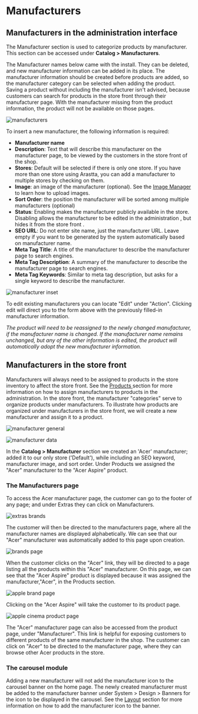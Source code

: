 Manufacturers
=============

Manufacturers in the administration interface
---------------------------------------------

The Manufacturer section is used to categorize products by manufacturer. This section can be accessed under **Catalog > Manufacturers**.

The Manufacturer names below came with the install. They can be deleted, and new manufacturer information can be added in its place. The manufacturer information should be created before products are added, so the manufacturer category can be selected when adding the product. Saving a product without including the manufacturer isn't advised, because customers can search for products in the store front through their manufacturer page. With the manufacturer missing from the product information, the product will not be available on those pages.

![manufacturers](_images/manufacturers.png)

To insert a new manufacturer, the following information is required:

- **Manufacturer name**
- **Description**: Text that will describe this manufacturer on the manufacturer page, to be viewed by the customers in the store front of the shop.
- **Stores**: Default will be selected if there is only one store. If you have more than one store using Arastta, you can add a manufacturer to multiple stores by checking on them.
- **Image**: an image of the manufacturer (optional). See the [Image Manager](docs/faq/image-manager) to learn how to upload images.
- **Sort Order**: the position the manufacturer will be sorted among multiple manufacturers (optional)
- **Status**: Enabling makes the manufacturer publicly available in the store. Disabling allows the manufacturer to be edited in the administration , but hides it from the store front .
- **SEO URL**: Do not enter site name, just the manufacturer URL. Leave empty if you want to be generated by the system automatically based on manufacturer name.
- **Meta Tag Title**: A title of the manufacturer to describe the manufacturer page to search engines.
- **Meta Tag Description**: A summary of the manufacturer to describe the manufacturer page to search engines.
- **Meta Tag Keywords**: Similar to meta tag description, but asks for a single keyword to describe the manufacturer.

![manufacturer inset](_images/manufacturers-insert.png)

To edit existing manufacturers you can locate "Edit" under "Action". Clicking edit will direct you to the form above with the previously filled-in manufacturer information.

<p class="uk-alert uk-alert-info"><i class="uk-icon-info-circle"> The product will need to be reassigned to the newly changed manufacturer, if the manufacturer name is changed. If the manufacturer name remains unchanged, but any of the other information is edited, the product will automatically adopt the new manufacturer information.</i></p>

Manufacturers in the store front
--------------------------------

Manufacturers will always need to be assigned to products in the store inventory to affect the store front. See the [Products ](docs/user-manual/catalog/products/overview)section for more information on how to assign manufacturers to products in the administration. In the store front, the manufacturer "categories" serve to organize products under manufacturers. To illustrate how products are organized under manufacturers in the store front, we will create a new manufacturer and assign it to a product.

![manufacturer general](_images/manufacturers-1.png)

![manufacturer data](_images/manufacturers-2.png)

In the **Catalog > Manufacturer** section we created an 'Acer' manufacturer; added it to our only store ('Default'), while including an SEO keyword, manufacturer image, and sort order. Under Products we assigned the "Acer" manufacturer to the "Acer Aspire" product.

### The Manufacturers page

To access the Acer manufacturer page, the customer can go to the footer of any page; and under Extras they can click on Manufacturers.

![extras brands](_images/manufacturers-3.png)

The customer will then be directed to the manufacturers page, where all the manufacturer names are displayed alphabetically. We can see that our "Acer" manufacturer was automatically added to this page upon creation.

![brands page](_images/manufacturers-4.png)

When the customer clicks on the "Acer" link, they will be directed to a page listing all the products within this "Acer" manufacturer. On this page, we can see that the "Acer Aspire" product is displayed because it was assigned the manufacturer,"Acer", in the Products section.

![apple brand page](_images/manufacturers-5.png)

Clicking on the "Acer Aspire" will take the customer to its product page.

![apple cinema product page](_images/manufacturers-6.png)

The "Acer" manufacturer page can also be accessed from the product page, under "Manufacturer". This link is helpful for exposing customers to different products of the same manufacturer in the shop. The customer can click on "Acer" to be directed to the manufacturer page, where they can browse other Acer products in the store.

### The carousel module

Adding a new manufacturer will not add the manufacturer icon to the carousel banner on the home page. The newly created manufacturer must be added to the manufacturer banner under System > Design > Banners for the icon to be displayed in the carousel. See the [Layout](docs/user-manual/appearance/layouts) section for more information on how to add the manufacturer icon to the banner.
